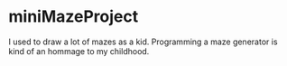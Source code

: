 # miniMazeProject
I used to draw a lot of mazes as a kid. 
Programming a maze generator is kind of an hommage to my childhood.
